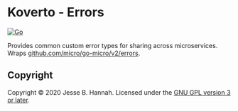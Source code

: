 # Koverto - Errors

[![Go](https://github.com/koverto/errors/workflows/Go/badge.svg)][workflow]

Provides common custom error types for sharing across microservices. Wraps
[github.com/micro/go-micro/v2/errors][errors].

## Copyright

Copyright © 2020 Jesse B. Hannah. Licensed under the [GNU GPL version 3 or
later][gpl].

[errors]: https://pkg.go.dev/github.com/micro/go-micro/v2/errors
[gpl]: LICENSE
[workflow]: https://github.com/koverto/errors/actions?query=workflow%3AGo
